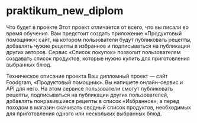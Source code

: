 # praktikum_new_diplom
Что будет в проекте
Этот проект отличается от всего, что вы писали во время обучения. 
Вам предстоит создать приложение «Продуктовый помощник»: 
сайт, на котором пользователи будут публиковать рецепты, 
добавлять чужие рецепты в избранное и подписываться на публикации других авторов.
Сервис «Список покупок» позволит пользователям создавать список продуктов, 
которые нужно купить для приготовления выбранных блюд.

Техническое описание проекта
Ваш дипломный проект — сайт Foodgram, «Продуктовый помощник». 
Вы напишете онлайн-сервис и API для него. 
На этом сервисе пользователи смогут публиковать рецепты, подписываться на публикации других пользователей, 
добавлять понравившиеся рецепты в список «Избранное», 
а перед походом в магазин скачивать сводный список продуктов, 
необходимых для приготовления одного или нескольких выбранных блюд.
